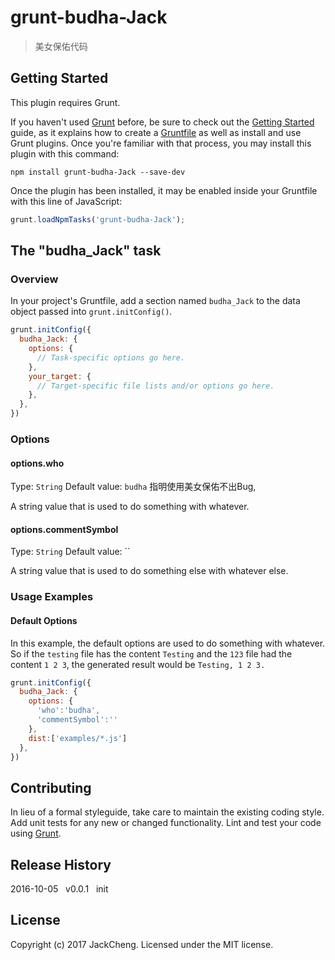 # grunt-budha-Jack

> 美女保佑代码

## Getting Started
This plugin requires Grunt.

If you haven't used [Grunt](http://gruntjs.com/) before, be sure to check out the [Getting Started](http://gruntjs.com/getting-started) guide, as it explains how to create a [Gruntfile](http://gruntjs.com/sample-gruntfile) as well as install and use Grunt plugins. Once you're familiar with that process, you may install this plugin with this command:

```shell
npm install grunt-budha-Jack --save-dev
```

Once the plugin has been installed, it may be enabled inside your Gruntfile with this line of JavaScript:

```js
grunt.loadNpmTasks('grunt-budha-Jack');
```

## The "budha_Jack" task

### Overview
In your project's Gruntfile, add a section named `budha_Jack` to the data object passed into `grunt.initConfig()`.

```js
grunt.initConfig({
  budha_Jack: {
    options: {
      // Task-specific options go here.
    },
    your_target: {
      // Target-specific file lists and/or options go here.
    },
  },
})
```

### Options

#### options.who
Type: `String`
Default value: `budha`
指明使用美女保佑不出Bug,

A string value that is used to do something with whatever.

#### options.commentSymbol
Type: `String`
Default value: ``

A string value that is used to do something else with whatever else.

### Usage Examples

#### Default Options
In this example, the default options are used to do something with whatever. So if the `testing` file has the content `Testing` and the `123` file had the content `1 2 3`, the generated result would be `Testing, 1 2 3.`

```js
grunt.initConfig({
  budha_Jack: {
    options: {
      'who':'budha',
      'commentSymbol':''
    },
    dist:['examples/*.js']
  },
})
```

## Contributing
In lieu of a formal styleguide, take care to maintain the existing coding style. Add unit tests for any new or changed functionality. Lint and test your code using [Grunt](http://gruntjs.com/).

## Release History
2016-10-05&nbsp;&nbsp;&nbsp;v0.0.1&nbsp;&nbsp;&nbsp;init

## License
Copyright (c) 2017 JackCheng. Licensed under the MIT license.
